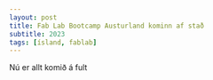 ```yaml
---
layout: post
title: Fab Lab Bootcamp Austurland kominn af stað
subtitle: 2023
tags: [ísland, fablab]
---
```


Nú er allt komið á fult
